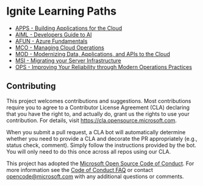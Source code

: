 # Ignite Learning Paths

- [APPS - Building Applications for the Cloud](./apps)
- [AIML - Developers Guide to AI](./aiml)
- [AFUN - Azure Fundamentals](./afun)
- [MCO - Managing Cloud Operations](./mco)
- [MOD - Modernizing Data, Applications, and APIs to the Cloud](./mod)
- [MSI - Migrating your Server Infrastructure](./msi)
- [OPS - Improving Your Reliability through Modern Operations Practices](./ops)

## Contributing

This project welcomes contributions and suggestions.  Most contributions require you to agree to a
Contributor License Agreement (CLA) declaring that you have the right to, and actually do, grant us
the rights to use your contribution. For details, visit https://cla.opensource.microsoft.com.

When you submit a pull request, a CLA bot will automatically determine whether you need to provide
a CLA and decorate the PR appropriately (e.g., status check, comment). Simply follow the instructions
provided by the bot. You will only need to do this once across all repos using our CLA.

This project has adopted the [Microsoft Open Source Code of Conduct](https://opensource.microsoft.com/codeofconduct/).
For more information see the [Code of Conduct FAQ](https://opensource.microsoft.com/codeofconduct/faq/) or
contact [opencode@microsoft.com](mailto:opencode@microsoft.com) with any additional questions or comments.
